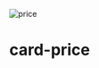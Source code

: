 ![price](https://user-images.githubusercontent.com/59051643/128543748-673e5292-2d34-451a-b68a-c1a0a9e4e889.PNG)
# card-price
